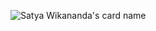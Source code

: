 

![Satya Wikananda's card name](https://cardivo.vercel.app/api?name=[axel%20calendreau]&image=https://avatars.githubusercontent.com/u/36140542?v=4&description=[de%20multiple%20projet%20dans%20plein%20de%20language])
